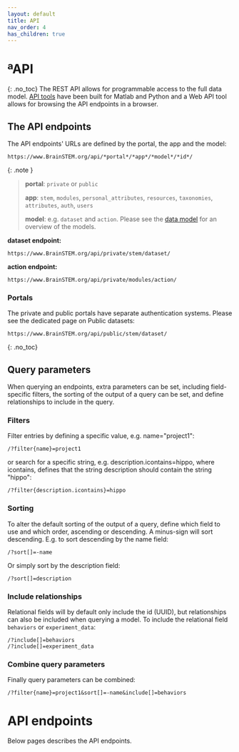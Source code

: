 ```yaml
---
layout: default
title: API
nav_order: 4
has_children: true
---
```

# ªAPI
{: .no_toc}
The REST API allows for programmable access to the full data model. [API tools](https://brainstem-org.github.io/brainstem_support/api-tools/) have been built for Matlab and Python and a Web API tool allows for browsing the API endpoints in a browser. 

## The API endpoints
The API endpoints' URLs are defined by the portal, the app and the model: 
```
https://www.BrainSTEM.org/api/*portal*/*app*/*model*/*id*/
```
{: .note }
> __portal__: `private` or `public`
> 
> __app__: `stem`, `modules`, `personal_attributes`, `resources`, `taxonomies`, `attributes`, `auth`, `users`
> 
> __model__: e.g. `dataset` and `action`. Please see the [data model](https://brainstem-org.github.io/brainstem_support/datamodel/data-model/) for an overview of the models. 


__dataset endpoint:__ 
```
https://www.BrainSTEM.org/api/private/stem/dataset/
```
__action endpoint:__ 
```
https://www.BrainSTEM.org/api/private/modules/action/
```

### Portals
The private and public portals have separate authentication systems. Please see the dedicated page on 
Public datasets: 
```
https://www.BrainSTEM.org/api/public/stem/dataset/
```

{: .no_toc}

## Query parameters
When querying an endpoints, extra parameters can be set, including field-specific filters, the sorting of the output of a query can be set, and define relationships to include in the query. 

### Filters
Filter entries by defining a specific value, e.g. name="project1":
```
/?filter{name}=project1
```
or search for a specific string, e.g. description.icontains=hippo, where icontains, defines that the string description should contain the string "hippo":
```
/?filter{description.icontains}=hippo
```

### Sorting
To alter the default sorting of the output of a query, define which field to use and which order, ascending or descending. A minus-sign will sort descending. E.g. to sort descending by the name field:
```
/?sort[]=-name
```

Or simply sort by the description field:
```
/?sort[]=description
```

### Include relationships
Relational fields will by default only include the id (UUID), but relationships can also be included when querying a model. To include the relational field `behaviors` or `experiment_data`: 
```
/?include[]=behaviors
/?include[]=experiment_data
```

### Combine query parameters
Finally query parameters can be combined:
```
/?filter{name}=project1&sort[]=-name&include[]=behaviors
```

# API endpoints
Below pages describes the API endpoints.

